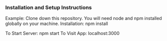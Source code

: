 ### Installation and Setup Instructions

Example:
Clone down this repository. You will need node and npm installed globally on your machine.
Installation:
npm install

To Start Server:
npm start
To Visit App:
localhost:3000
